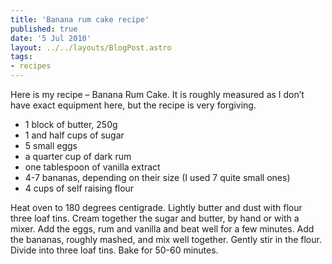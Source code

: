 ```yaml
---
title: 'Banana rum cake recipe'
published: true
date: '5 Jul 2010'
layout: ../../layouts/BlogPost.astro
tags:
- recipes
---
```


Here is my recipe – Banana Rum Cake. It is roughly measured as I don’t have exact equipment here, but the recipe is very forgiving.

* 1 block of butter, 250g
* 1 and half cups of sugar
* 5 small eggs
* a quarter cup of dark rum
* one tablespoon of vanilla extract
* 4-7 bananas, depending on their size (I used 7 quite small ones)
* 4 cups of self raising flour

Heat oven to 180 degrees centigrade. Lightly butter and dust with flour three loaf tins. Cream together the sugar and butter, by hand or with a mixer. Add the eggs, rum and vanilla and beat well for a few minutes. Add the bananas, roughly mashed, and mix well together. Gently stir in the flour. Divide into three loaf tins. Bake for 50-60 minutes.